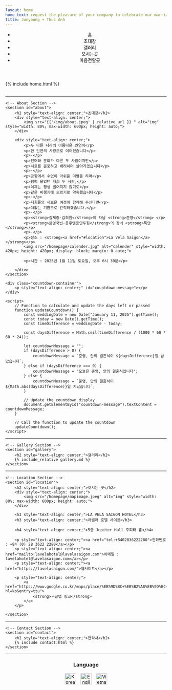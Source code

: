 ```yaml
---
layout: home
home_text: request the pleasure of your company to celebrate our marriage
title: Junyoung + Thuc Anh
---
```


<head>
  <!-- Google Fonts for Noto Serif KR -->
  <link rel="preconnect" href="https://fonts.googleapis.com">
  <link rel="preconnect" href="https://fonts.gstatic.com" crossorigin>
  <link href="https://fonts.googleapis.com/css2?family=Noto+Serif+KR:wght@200..900&display=swap" rel="stylesheet">

  <!-- Other metadata or stylesheets -->
</head>



<!-- Sticky Header with Navigation Links -->
<header class="sticky-header">
    <nav>
        <ul>
            <li><a href="#home">홈</a></li>
            <li><a href="#about">초대장</a></li>
            <li><a href="#gallery">갤러리</a></li>
            <li><a href="#location">오시는곳</a></li>
            <li><a href="#contact">마음전할곳</a></li>
        </ul>
    </nav>
</header>

<div class="container">
    <!-- Home Section -->
    <section id="home">
        {% include home.html %}
    </section>

<hr style="margin-top: 30px;">

    <!-- About Section -->
    <section id="about">
        <h2 style="text-align: center;">초대장</h2>
        <div style="text-align: center;">
            <img src="{{'/img/about.jpeg' | relative_url }} " alt="img" style="width: 80%; max-width: 600px; height: auto;">
        </div>

        <div style="text-align: center;">
            <p>두 다른 나라의 아름다운 인연이</p>
            <p>한 인연의 사랑으로 이어졌습니다</p>
            <p>·</p>
            <p>언어와 문화가 다른 두 사람이지만</p>
            <p>서로를 존중하고 배려하며 살아가겠습니다</p>
            <p>·</p>
            <p>공항에서 수없이 아쉬운 이별을 하며</p>
            <p>펑펑 울었던 저희 두 사람,</p>
            <p>이제는 평생 떨어지지 않기로</p>
            <p>같은 비행기에 오르기로 약속했습니다</p>
            <p>·</p>
            <p>저희들의 새로운 여정에 함께해 주신다면</p>
            <p>더없는 기쁨으로 간직하겠습니다.</p>
            <p>·</p>
            <p><strong>김제중·김희원</strong>의 차남 <strong>준영</strong> </p>
            <p><strong>르엉국빈·응우옌종안두윗</strong>의 장녀 <strong>툭안</strong></p>
            <p>·</p>
            <p>장소 : <strong><a href="#location">La Vela Saigon</a></strong></p>
            <img src="/homepage/calender.jpg" alt="calender" style="width: 420px; height: 420px; display: block; margin: 0 auto;">

            <p>시간 : 2025년 1월 11일 토요일, 오후 6시 30분</p>

        </div>
    </section>

    <div class="countdown-container">
        <p style="text-align: center;" id="countdown-message"></p>
    </div>

    <script>
        // Function to calculate and update the days left or passed
        function updateCountdown() {
            const weddingDate = new Date("January 11, 2025").getTime();
            const today = new Date().getTime();
            const timeDifference = weddingDate - today;

            const daysDifference = Math.ceil(timeDifference / (1000 * 60 * 60 * 24));

            let countdownMessage = "";
            if (daysDifference > 0) {
                countdownMessage = `준영, 안의 결혼식이 ${daysDifference}일 남았습니다`;
            } else if (daysDifference === 0) {
                countdownMessage = "오늘은 준영, 안의 결혼식입니다";
            } else {
                countdownMessage = `준영, 안의 결혼식이 ${Math.abs(daysDifference)}일 지났습니다`;
            }

            // Update the countdown display
            document.getElementById("countdown-message").textContent = countdownMessage;
        }

        // Call the function to update the countdown
        updateCountdown();
    </script>
  <hr>

    <!-- Gallery Section -->
    <section id="gallery">
        <h2 style="text-align: center;">갤러리</h2>
        {% include_relative gallery.md %}
    </section>

  <hr>

    <!-- Location Section -->
    <section id="location">
        <h2 style="text-align: center;">오시는 곳</h2>
        <div style="text-align: center;">
            <img src="/homepage/mapimage.jpeg" alt="img" style="width: 80%; max-width: 600px; height: auto;">
        </div>

        <h3 style="text-align: center;">LA VELA SAIGON HOTEL</h3>
        <h3 style="text-align: center;">라벨라 호텔 사이공</h3>

        <h4 style="text-align: center;">5층 Jupiter Hall 주피터 홀</h4>

        <p style="text-align: center;"><a href="tel:+8402836222280">전화번호 : +84 (0) 28 3622 2280</a></p>
        <p style="text-align: center;"><a href="mailto:lavelahotel@lavelasaigon.com">이메일 : lavelahotel@lavelasaigon.com</a></p>
        <p style="text-align: center;"><a href="https://lavelasaigon.com/">웹사이트</a></p>

        <p style="text-align: center;">
            <a href="https://www.google.co.kr/maps/place/%EB%9D%BC+%EB%B2%A8%EB%9D%BC+%EC%82%AC%EC%9D%B4%EA%B3%B5+%ED%98%B8%ED%85%94/@10.7886761,106.6828959,17z/data=!3m1!4b1!4m9!3m8!1s0x31752f2d1f5cd9e7:0xd2284b6940329fcf!5m2!4m1!1i2!8m2!3d10.7886708!4d106.6854708!16s%2Fg%2F11h9kpyf0z?hl=ko&entry=ttu">
                <strong>구글맵 링크</strong>
            </a>
        </p>

    </section>

  <hr>

    <!-- Contact Section -->
    <section id="contact">
        <h2 style="text-align: center;">연락처</h2>
        {% include contact.html %}   
    </section>


   <hr>
<!-- Add this after the last <hr> -->
<section id="language-selection">
    <h3 style="text-align: center;">Language</h3>
    <div style="text-align: center;">
        <a href="https://jytaweddinginvitation.github.io/homepagekr/">
            <img src="/homepage/img/kr.JPG" alt="Korean Language" style="width: 35px; height: 35px; margin-right: 10px;">
        </a>
        <a href="https://jytaweddinginvitation.github.io/homepage/">
            <img src="/homepage/img/eng.JPG" alt="English Language" style="width: 35px; height: 35px; margin-right: 10px;">
        </a>
        <a href="https://jytaweddinginvitation.github.io/homepagevn/">
            <img src="/homepage/img/vn.JPG" alt="Vietnamese Language" style="width: 35px; height: 35px;">
        </a>
    </div>
</section>
   
</div>

<!-- Additional Styling -->
<style>
    /* Center-align section titles */
    section h2 {
        text-align: center;
    }

    /* Change hyperlink color to black */
    a {
        color: black;
        text-decoration: none; /* Optional: Remove underline */
    }

    a:hover {
        text-decoration: underline; /* Optional: Add underline on hover */
    }
</style>
